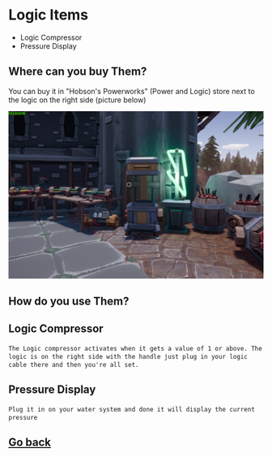# Logic Items

- Logic Compressor
- Pressure Display

## Where can you buy Them?

You can buy it in "Hobson's Powerworks" (Power and Logic) store next to the logic on the right side (picture below)

![Logic compressor & Display Valve](./img/LogicCompressor-store.png)

## How do you use Them?

## Logic Compressor

    The Logic compressor activates when it gets a value of 1 or above. The logic is on the right side with the handle just plug in your logic cable there and then you're all set.

## Pressure Display

    Plug it in on your water system and done it will display the current pressure

## [Go back](./)
